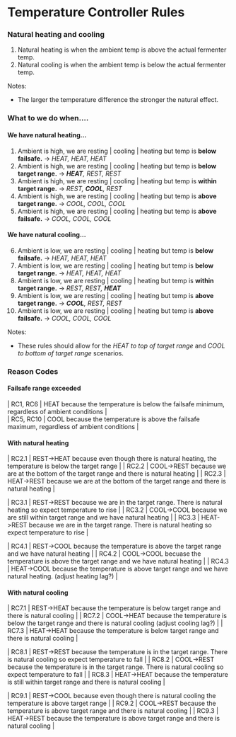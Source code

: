 # Temperature Controller Rules

### Natural heating and cooling
1. Natural heating is when the ambient temp is above the actual fermenter temp.
2. Natural cooling is when the ambient temp is below the actual fermenter temp.  

Notes:
* The larger the temperature difference the stronger the natural effect.  

### What to we do when....
#### We have natural heating...
1. Ambient is high, we are resting | cooling | heating but temp is **below failsafe.** -> *HEAT, HEAT, HEAT*
2. Ambient is high, we are resting | cooling | heating but temp is **below target range.** -> ***HEAT**, REST, REST*
3. Ambient is high, we are resting | cooling | heating but temp is **within target range.** ->  *REST, **COOL**, REST*
4. Ambient is high, we are resting | cooling | heating but temp is **above target range.** -> *COOL, COOL, COOL*
5. Ambient is high, we are resting | cooling | heating but temp is **above failsafe.** -> *COOL, COOL, COOL*
#### We have natural cooling...
6. Ambient is low, we are resting | cooling | heating but temp is **below failsafe.** -> *HEAT, HEAT, HEAT*
7. Ambient is low, we are resting | cooling | heating but temp is **below target range.** -> *HEAT, HEAT, HEAT*
8. Ambient is low, we are resting | cooling | heating but temp is **within target range.** -> *REST, REST, **HEAT***
9. Ambient is low, we are resting | cooling | heating but temp is **above target range.** -> ***COOL**, REST, REST*
10. Ambient is low, we are resting | cooling | heating but temp is **above failsafe.** -> *COOL, COOL, COOL*

Notes:
* These rules should allow for the *HEAT to top of target range* and *COOL to bottom of target range* scenarios.  

### Reason Codes
#### Failsafe range exceeded
| RC1, RC6 | HEAT because the temperature is below the failsafe minimum, regardless of ambient conditions |  
| RC5, RC10 | COOL because the temperature is above the failsafe maximum, regardless of ambient conditions |  

#### With natural heating
| RC2.1 | REST->HEAT because even though there is natural heating, the temperature is below the target range |
| RC2.2 | COOL->REST because we are at the bottom of the target range and there is natural heating |
| RC2.3 | HEAT->REST because we are at the bottom of the target range and there is natural heating |

| RC3.1 | REST->REST because we are in the target range.  There is natural heating so expect temperature to rise |
| RC3.2 | COOL->COOL because we are still within target range and we have natural heating |
| RC3.3 | HEAT->REST because we are in the target range.  There is natural heating so expect temperature to rise |

| RC4.1 | REST->COOL because the temperature is above the target range and we have natural heating |
| RC4.2 | COOL->COOL becuase the temperature is above the target range and we have natural heating |
| RC4.3 | HEAT->COOL because the temperature is above target range and we have natural heating.  (adjust heating lag?) |

#### With natural cooling
| RC7.1 | REST->HEAT because the temperature is below target range and there is natural cooling |
| RC7.2 | COOL->HEAT because the temperature is below the target range and there is natural cooling (adjust cooling lag?) |
| RC7.3 | HEAT->HEAT because the temperature is below target range and there is natural cooling |

| RC8.1 | REST->REST because the temperature is in the target range.  There is natural cooling so expect temperature to fall |
| RC8.2 | COOL->REST because the temperature is in the target range.  There is natural cooling so expect temperature to fall |
| RC8.3 | HEAT->HEAT because the temperature is still within target range and there is natural cooling |

| RC9.1 | REST->COOL because even though there is natural cooling the temperature is above target range | 
| RC9.2 | COOL->REST because the temperature is above target range and there is natural cooling |
| RC9.3 | HEAT->REST because the temperature is above target range and there is natural cooling |





